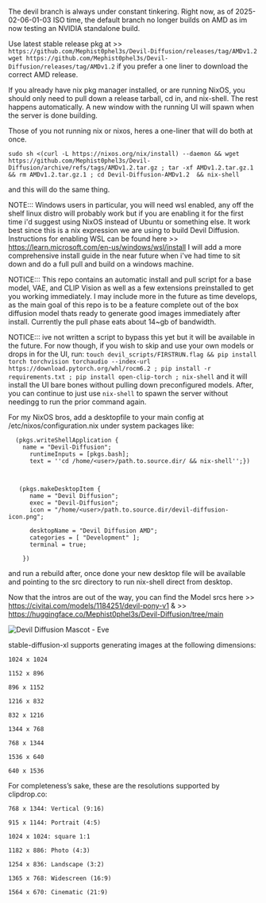 The devil branch is always under constant tinkering. 
Right now, as of 2025-02-06-01-03 ISO time, the default branch <devil> no longer builds on AMD as im now testing an NVIDIA standalone build. 

Use latest stable release pkg at >> `https://github.com/Mephist0phel3s/Devil-Diffusion/releases/tag/AMDv1.2`
`wget https://github.com/Mephist0phel3s/Devil-Diffusion/releases/tag/AMDv1.2` if you prefer a one liner to download the correct AMD release.

If you already have nix pkg manager installed, or are running NixOS, you should only need to pull down a release tarball, cd in, and nix-shell. The rest happens automatically. 
A new window with the running UI will spawn when the server is done building.

Those of you not running nix or nixos, heres a one-liner that will do both at once.
```
sudo sh <(curl -L https://nixos.org/nix/install) --daemon && wget https://github.com/Mephist0phel3s/Devil-Diffusion/archive/refs/tags/AMDv1.2.tar.gz ; tar -xf AMDv1.2.tar.gz.1 && rm AMDv1.2.tar.gz.1 ; cd Devil-Diffusion-AMDv1.2  && nix-shell
```
and this will do the same thing. 

NOTE::: Windows users in particular, you will need wsl enabled, any off the shelf linux distro will probably work but if you are enabling it for the first time i'd suggest using NixOS instead of Ubuntu or something else. 
It work best since this is a nix expression we are using to build Devil Diffusion.
Instructions for enabling WSL can be found here >> https://learn.microsoft.com/en-us/windows/wsl/install
I will add a more comprehensive install guide in the near future when i've had time to sit down and do a full pull and build on a windows machine.

NOTICE::: 
This repo contains an automatic install and pull script for a base model, VAE, and CLIP Vision as well as a few extensions preinstalled to get you working immediately. I may include more in the future as time develops, as the main goal of this repo is to be a feature complete out of the box diffusion model thats ready to generate good images immediately after install. 
Currently the pull phase eats about 14~gb of bandwidth.

NOTICE::: ive not written a script to bypass this yet but it will be available in the future. For now though, if you wish to skip and use your own models or drops in for the UI, run:
`touch devil_scripts/FIRSTRUN.flag && pip install torch torchvision torchaudio --index-url https://download.pytorch.org/whl/rocm6.2 ; pip install -r requirements.txt ; pip install open-clip-torch ; nix-shell` and it will install the UI bare bones without pulling down preconfigured models.
After, you can continue to just use `nix-shell` to spawn the server without needingg to run the prior command again.

For my NixOS bros, add a desktopfile to your main config at /etc/nixos/configuration.nix under system packages like:
```
  (pkgs.writeShellApplication {
    name = "Devil-Diffusion";
      runtimeInputs = [pkgs.bash];
      text = ''cd /home/<user>/path.to.source.dir/ && nix-shell'';})



   (pkgs.makeDesktopItem {
      name = "Devil Diffusion";
      exec = "Devil-Diffusion";
      icon = "/home/<user>/path.to.source.dir/devil-diffusion-icon.png";

      desktopName = "Devil Diffusion AMD";
      categories = [ "Development" ];
      terminal = true;

    })
```
and run a rebuild after, once done your new desktop file will be available and pointing to the src directory to run nix-shell direct from desktop. 

Now that the intros are out of the way, you can find the Model srcs here >> https://civitai.com/models/1184251/devil-pony-v1 & >> https://huggingface.co/Mephist0phel3s/Devil-Diffusion/tree/main

![Devil Diffusion Mascot - Eve](https://github.com/Mephist0phel3s/Devil-Diffusion/blob/c380efa0a776e74ea43632be844ef1e36ada0c50/devil-diffusion-icon.png)


 stable-diffusion-xl supports generating images at the following dimensions:

    1024 x 1024

    1152 x 896

    896 x 1152

    1216 x 832

    832 x 1216

    1344 x 768

    768 x 1344

    1536 x 640

    640 x 1536

For completeness’s sake, these are the resolutions supported by clipdrop.co:

    768 x 1344: Vertical (9:16)

    915 x 1144: Portrait (4:5)

    1024 x 1024: square 1:1

    1182 x 886: Photo (4:3)

    1254 x 836: Landscape (3:2)

    1365 x 768: Widescreen (16:9)

    1564 x 670: Cinematic (21:9)



